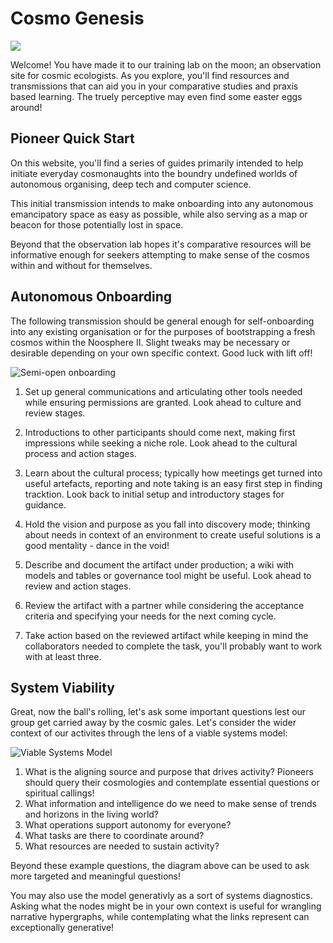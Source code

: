# Cosmo Genesis

![](/assets/cosmogenesis.png)

Welcome! You have made it to our training lab on the moon; an observation site for cosmic ecologists. As you explore, you'll find resources and transmissions that can aid you in your comparative studies and praxis based learning. The truely perceptive may even find some easter eggs around!

## Pioneer Quick Start

On this website, you'll find a series of guides primarily intended to help initiate everyday cosmonaughts into the boundry undefined worlds of autonomous organising, deep tech and computer science.

This initial transmission intends to make onboarding into any autonomous emancipatory space as easy as possible, while also serving as a map or beacon for those potentially lost in space.

Beyond that the observation lab hopes it's comparative resources will be informative enough for seekers attempting to make sense of the cosmos within and without for themselves.

## Autonomous Onboarding

The following transmission should be general enough for self-onboarding into any existing organisation or for the purposes of bootstrapping a fresh cosmos within the Noosphere II. Slight tweaks may be necessary or desirable depending on your own specific context. Good luck with lift off!

![Semi-open onboarding](/assets/onboarding/Onboarding.png)

1. Set up general communications and articulating other tools needed while ensuring permissions are granted. Look ahead to culture and review stages.

2. Introductions to other participants should come next, making first impressions while seeking a niche role. Look ahead to the cultural process and action stages.

3. Learn about the cultural process; typically how meetings get turned into useful artefacts, reporting and note taking is an easy first step in finding tracktion. Look back to initial setup and introductory stages for guidance.

4. Hold the vision and purpose as you fall into discovery mode; thinking about needs in context of an environment to create useful solutions is a good mentality - dance in the void!

5. Describe and document the artifact under production; a wiki with models and tables or governance tool might be useful. Look ahead to review and action stages.

6. Review the artifact with a partner while considering the acceptance criteria and specifying your needs for the next coming cycle.

7. Take action based on the reviewed artifact while keeping in mind the collaborators needed to complete the task, you'll probably want to work with at least three.

## System Viability

Great, now the ball's rolling, let's ask some important questions lest our group get carried away by the cosmic gales. Let's consider the wider context of our activites through the lens of a viable systems model:

![Viable Systems Model](/assets/onboarding/ViableSystem.png)

1. What is the aligning source and purpose that drives activity? Pioneers should query their cosmologies and contemplate essential questions or spiritual callings!
2. What information and intelligence do we need to make sense of trends and horizons in the living world?
3. What operations support autonomy for everyone?
4. What tasks are there to coordinate around?
5. What resources are needed to sustain activity?

Beyond these example questions, the diagram above can be used to ask more targeted and meaningful questions!

You may also use the model generativly as a sort of systems diagnostics. Asking what the nodes might be in your own context is useful for wrangling narrative hypergraphs, while contemplating what the links represent can exceptionally generative!
